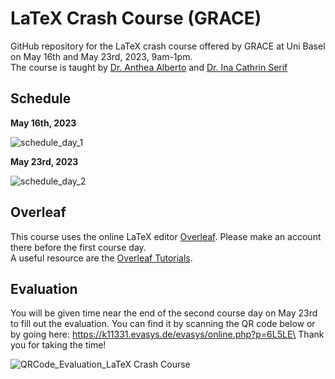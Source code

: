 # LaTeX Crash Course (GRACE)

GitHub repository for the LaTeX crash course offered by GRACE at Uni Basel on May 16th and May 23rd, 2023, 9am-1pm.\
The course is taught by [Dr. Anthea Alberto](https://rise.unibas.ch/de/team/anthea-alberto/) and [Dr. Ina Cathrin Serif](https://dg.philhist.unibas.ch/de/personen/ina-cathrin-serif/)

## Schedule

**May 16th, 2023**

![schedule_day_1](https://github.com/RISE-UNIBAS/grace_latex/assets/94174603/5f93b158-48ce-4224-bf67-3bde28753774)

**May 23rd, 2023**

![schedule_day_2](https://github.com/RISE-UNIBAS/grace_latex/assets/94174603/7a52aebe-6f5b-40e8-9f71-f5aff91aa3fd)

## Overleaf

This course uses the online LaTeX editor [Overleaf](https://www.overleaf.com). Please make an account there before the first course day.\
A useful resource are the [Overleaf Tutorials](https://www.overleaf.com/learn).

## Evaluation

You will be given time near the end of the second course day on May 23rd to fill out the evaluation. You can find it by scanning the QR code below or by going here: https://k11331.evasys.de/evasys/online.php?p=6L5LE\
Thank you for taking the time!

![QRCode_Evaluation_LaTeX Crash Course](https://github.com/RISE-UNIBAS/grace_latex/assets/94174603/f0eaae65-d1b1-4b30-b0a5-4cd976d6b3a2)
